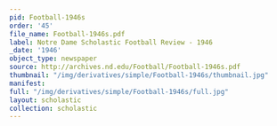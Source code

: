 ```yaml
---
pid: Football-1946s
order: '45'
file_name: Football-1946s.pdf
label: Notre Dame Scholastic Football Review - 1946
_date: '1946'
object_type: newspaper
source: http://archives.nd.edu/Football/Football-1946s.pdf
thumbnail: "/img/derivatives/simple/Football-1946s/thumbnail.jpg"
manifest:
full: "/img/derivatives/simple/Football-1946s/full.jpg"
layout: scholastic
collection: scholastic
---
```

